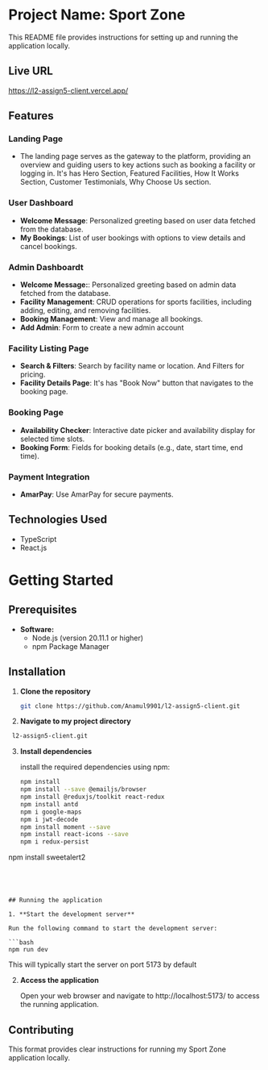# Project Name: Sport Zone

This README file provides instructions for setting up and running the application locally.

## Live URL

   https://l2-assign5-client.vercel.app/
   
## Features

### Landing Page

- The landing page serves as the gateway to the platform, providing an overview and guiding users to key actions such as booking a facility or logging in. It's has Hero Section, Featured Facilities, How It Works Section, Customer Testimonials, Why Choose Us section.

### User Dashboard

- **Welcome Message**: Personalized greeting based on user data fetched from the database.
- **My Bookings**: List of user bookings with options to view details and cancel bookings.

### Admin Dashboardt

- **Welcome Message:**: Personalized greeting based on admin data fetched from the database.
- **Facility Management**: CRUD operations for sports facilities, including adding, editing, and removing facilities.
- **Booking Management**: View and manage all bookings.
- **Add Admin**: Form to create a new admin account

### Facility Listing Page

- **Search & Filters**: Search by facility name or location. And Filters for pricing.
- **Facility Details Page**: It's has "Book Now" button that navigates to the booking page.

### Booking Page

- **Availability Checker**: Interactive date picker and availability display for selected time slots.
- **Booking Form**: Fields for booking details (e.g., date, start time, end time).

### Payment Integration

- **AmarPay**: Use AmarPay for secure payments.


## Technologies Used
- TypeScript
- React.js

# Getting Started

## Prerequisites

* **Software:**
    * Node.js (version 20.11.1 or higher)
    * npm Package Manager

## Installation

1. **Clone the repository**

   ```bash
   git clone https://github.com/Anamul9901/l2-assign5-client.git
   ```

2. **Navigate to my project directory**
```bash
 l2-assign5-client.git
```

3. **Install dependencies**

    install the required dependencies using npm:

   ```bash
   npm install
   npm install --save @emailjs/browser
   npm install @reduxjs/toolkit react-redux
   npm install antd
   npm i google-maps
   npm i jwt-decode
   npm install moment --save
   npm install react-icons --save
   npm i redux-persist
  npm install sweetalert2
   ```




## Running the application

1. **Start the development server**

   Run the following command to start the development server:

   ```bash
   npm run dev
   ```

   This will typically start the server on port 5173 by default

2. **Access the application**

   Open your web browser and navigate to http://localhost:5173/ to access the running application.

## Contributing

This format provides clear instructions for running my Sport Zone application locally.